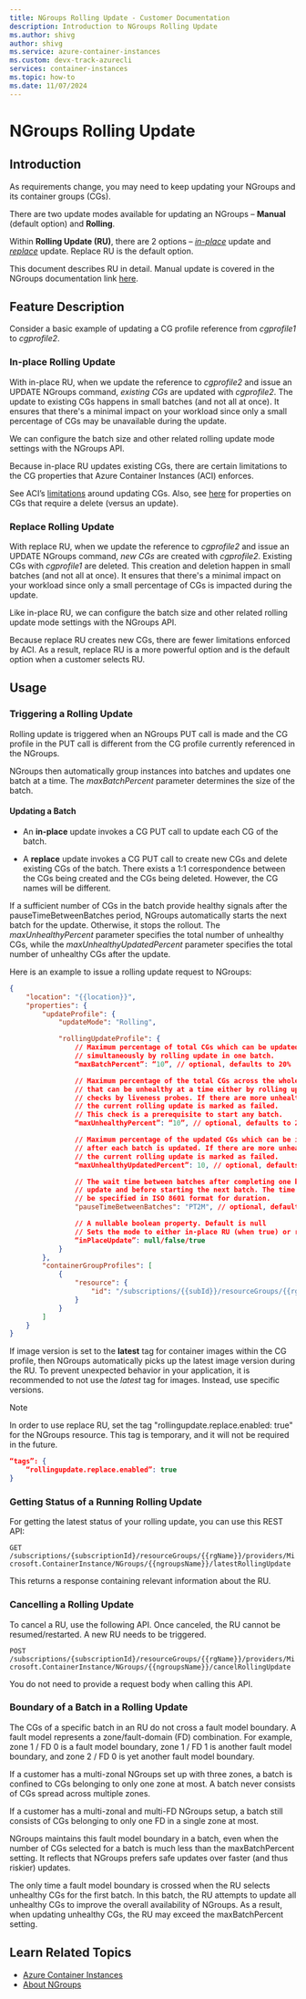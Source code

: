 ```yaml
---
title: NGroups Rolling Update - Customer Documentation
description: Introduction to NGroups Rolling Update
ms.author: shivg
author: shivg
ms.service: azure-container-instances
ms.custom: devx-track-azurecli
services: container-instances
ms.topic: how-to
ms.date: 11/07/2024
---
```


# NGroups Rolling Update

## Introduction

As requirements change, you may need to keep updating your NGroups and its container groups (CGs).

There are two update modes available for updating an NGroups – **Manual** (default option) and **Rolling**.  

Within **Rolling Update (RU)**, there are 2 options – [*in-place*](#in-place-rolling-update) update and [*replace*](#replace-rolling-update) update. Replace RU is the default option.

This document describes RU in detail. Manual update is covered in the NGroups documentation link [here](container-instances-about-ngroups.md).

## Feature Description

Consider a basic example of updating a CG profile reference from *cgprofile1* to *cgprofile2*.

### In-place Rolling Update

With in-place RU, when we update the reference to *cgprofile2* and issue an UPDATE NGroups command, *existing CGs* are updated with *cgprofile2*. The update to existing CGs happens in small batches (and not all at once). It ensures that there's a minimal impact on your workload since only a small percentage of CGs may be unavailable during the update.  

We can configure the batch size and other related rolling update mode settings with the NGroups API.  

Because in-place RU updates existing CGs, there are certain limitations to the CG properties that Azure Container Instances (ACI) enforces.  

See ACI’s [limitations](../container-instances-update.md) around updating CGs. Also, see [here](../container-instances-update.md) for properties on CGs that require a delete (versus an update).

### Replace Rolling Update

With replace RU, when we update the reference to *cgprofile2* and issue an UPDATE NGroups command, *new CGs* are created with *cgprofile2*. Existing CGs with *cgprofile1* are deleted. This creation and deletion happen in small batches (and not all at once). It ensures that there's a minimal impact on your workload since only a small percentage of CGs is impacted during the update.  

Like in-place RU, we can configure the batch size and other related rolling update mode settings with the NGroups API.  

Because replace RU creates new CGs, there are fewer limitations enforced by ACI. As a result, replace RU is a more powerful option and is the default option when a customer selects RU.

## Usage

### Triggering a Rolling Update

Rolling update is triggered when an NGroups PUT call is made and the CG profile in the PUT call is different from the CG profile currently referenced in the NGroups.  

NGroups then automatically group instances into batches and updates one batch at a time. The *maxBatchPercent* parameter determines the size of the batch.

#### Updating a Batch

- An **in-place** update invokes a CG PUT call to update each CG of the batch.

- A **replace** update invokes a CG PUT call to create new CGs and delete existing CGs of the batch. There exists a 1:1 correspondence between the CGs being created and the CGs being deleted. However, the CG names will be different.

If a sufficient number of CGs in the batch provide healthy signals after the pauseTimeBetweenBatches period, NGroups automatically starts the next batch for the update. Otherwise, it stops the rollout. The *maxUnhealthyPercent* parameter specifies the total number of unhealthy CGs, while the *maxUnhealthyUpdatedPercent* parameter specifies the total number of unhealthy CGs after the update.

Here is an example to issue a rolling update request to NGroups:

``` json
{ 
    "location": "{{location}}", 
    "properties": { 
        "updateProfile": { 
            "updateMode": "Rolling", 

            "rollingUpdateProfile": { 
                // Maximum percentage of total CGs which can be updated  
                // simultaneously by rolling update in one batch. 
                “maxBatchPercent”: “10”, // optional, defaults to 20% 

                // Maximum percentage of the total CGs across the whole NGroup  
                // that can be unhealthy at a time either by rolling update or health 
                // checks by liveness probes. If there are more unhealthy CGs than this,  
                // the current rolling update is marked as failed. 
                // This check is a prerequisite to start any batch. 
                “maxUnhealthyPercent”: “10”, // optional, defaults to 20% 

                // Maximum percentage of the updated CGs which can be in unhealthy state  
                // after each batch is updated. If there are more unhealthy CGs than this,  
                // the current rolling update is marked as failed. 
                “maxUnhealthyUpdatedPercent”: 10, // optional, defaults to 20% 

                // The wait time between batches after completing one batch of the rolling 
                // update and before starting the next batch. The time duration should  
                // be specified in ISO 8601 format for duration. 
                "pauseTimeBetweenBatches": "PT2M", // optional, defaults to PT1M 

                // A nullable boolean property. Default is null 
                // Sets the mode to either in-place RU (when true) or replace (default) RU. 
                “inPlaceUpdate”: null/false/true 
            } 
        }, 
        "containerGroupProfiles": [
            { 
                "resource": { 
                    "id": "/subscriptions/{{subId}}/resourceGroups/{{rgName}}/providers/Microsoft.ContainerInstance/containerGroupProfiles/cgp1" 
                } 
            } 
        ] 
    } 
} 
```

If image version is set to the **latest** tag for container images within the CG profile, then NGroups automatically picks up the latest image version during the RU. To prevent unexpected behavior in your application, it is recommended to not use the *latest* tag for images. Instead, use specific versions.  


> [!NOTE]
> In order to use replace RU, set the tag "rollingupdate.replace.enabled: true" for the NGroups resource.
> This tag is temporary, and it will not be required in the future.

``` json
“tags”: { 
    “rollingupdate.replace.enabled”: true 
} 
```

### Getting Status of a Running Rolling Update

For getting the latest status of your rolling update, you can use this REST API:

`GET /subscriptions/{subscriptionId}/resourceGroups/{{rgName}}/providers/Microsoft.ContainerInstance/NGroups/{{ngroupsName}}/latestRollingUpdate`

This returns a response containing relevant information about the RU.

### Cancelling a Rolling Update

To cancel a RU, use the following API. Once canceled, the RU cannot be resumed/restarted. A new RU needs to be triggered.

`POST /subscriptions/{subscriptionId}/resourceGroups/{{rgName}}/providers/Microsoft.ContainerInstance/NGroups/{{ngroupsName}}/cancelRollingUpdate`

You do not need to provide a request body when calling this API.

### Boundary of a Batch in a Rolling Update

The CGs of a specific batch in an RU do not cross a fault model boundary. A fault model represents a zone/fault-domain (FD) combination. For example, zone 1 / FD 0 is a fault model boundary, zone 1 / FD 1 is another fault model boundary, and zone 2 / FD 0 is yet another fault model boundary.

If a customer has a multi-zonal NGroups set up with three zones, a batch is confined to CGs belonging to only one zone at most. A batch never consists of CGs spread across multiple zones.

If a customer has a multi-zonal and multi-FD NGroups setup, a batch still consists of CGs belonging to only one FD in a single zone at most.

NGroups maintains this fault model boundary in a batch, even when the number of CGs selected for a batch is much less than the maxBatchPercent setting. It reflects that NGroups prefers safe updates over faster (and thus riskier) updates.

The only time a fault model boundary is crossed when the RU selects unhealthy CGs for the first batch. In this batch, the RU attempts to update all unhealthy CGs to improve the overall availability of NGroups. As a result, when updating unhealthy CGs, the RU may exceed the maxBatchPercent setting.

## Learn Related Topics

- [Azure Container Instances](../container-instances-overview.md)
- [About NGroups](container-instances-about-ngroups.md)